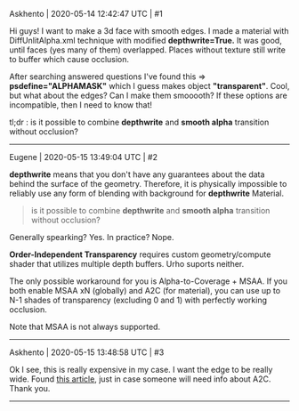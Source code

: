 Askhento | 2020-05-14 12:42:47 UTC | #1

Hi guys!
I want to make a 3d face with smooth edges. I made a material with DiffUnlitAlpha.xml technique with modified **depthwrite=True.** It was good, until faces (yes many of them) overlapped. Places without texture still write to buffer which cause occlusion.

After searching answered questions I've found this => **psdefine="ALPHAMASK"** which I guess  makes object **"transparent"**. Cool, but what about the edges? Can I make them smooooth? If these options are incompatible, then I need to know that!

tl;dr : is it possible to combine **depthwrite** and **smooth alpha** transition without occlusion?

-------------------------

Eugene | 2020-05-15 13:49:04 UTC | #2

**depthwrite** means that you don't have any guarantees about the data behind the surface of the geometry. Therefore, it is physically impossible to reliably use any form of blending with background for **depthwrite** Material.

> is it possible to combine  **depthwrite**  and  **smooth alpha**  transition without occlusion?

Generally spearking? Yes. In practice? Nope.

**Order-Independent Transparency** requires custom geometry/compute shader that utilizes multiple depth buffers. Urho suports neither.

The only possible workaround for you is Alpha-to-Coverage + MSAA.
If you both enable MSAA xN (globally) and A2C (for material), you can use up to N-1 shades of transparency (excluding 0 and 1) with perfectly working occlusion.

Note that MSAA is not always supported.

-------------------------

Askhento | 2020-05-15 13:48:58 UTC | #3

Ok I see, this is really expensive in my case. I want the edge to be really wide. 
Found [this article](https://medium.com/@bgolus/anti-aliased-alpha-test-the-esoteric-alpha-to-coverage-8b177335ae4f), just in case someone will need info about A2C.
Thank you.

-------------------------

